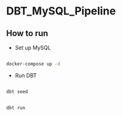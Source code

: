 # DBT_MySQL_Pipeline


## How to run

- Set up MySQL

```bash

docker-compose up -d
```


- Run DBT

```bash

dbt seed

```

```bash

dbt run
```